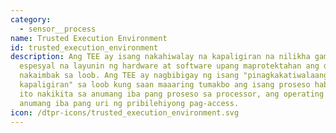 ```yaml
---
category: 
  - sensor__process
name: Trusted Execution Environment
id: trusted_execution_environment
description: Ang TEE ay isang nakahiwalay na kapaligiran na nilikha gamit ang
  espesyal na layunin ng hardware at software upang maprotektahan ang datos na
  nakaimbak sa loob. Ang TEE ay nagbibigay ng isang "pinagkakatiwalaang
  kapaligiran" sa loob kung saan maaaring tumakbo ang isang proseso habang hindi
  ito nakikita sa anumang iba pang proseso sa processor, ang operating system o
  anumang iba pang uri ng pribilehiyong pag-access.
icon: /dtpr-icons/trusted_execution_environment.svg
---
```

